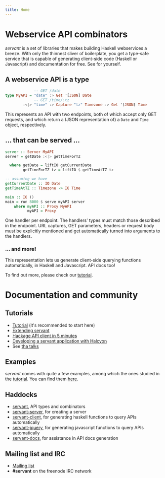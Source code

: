 ```yaml
---
title: Home
---
```


# Webservice API combinators

*servant* is a set of libraries that makes building Haskell webservices a breeze. With only the thinnest sliver of boilerplate, you get a type-safe service that is capable of generating client-side code (Haskell or Javascript) and documentation for free. See for yourself.

## A webservice API is a type

``` haskell
             -- GET /date
type MyAPI = "date" :> Get '[JSON] Date
             -- GET /time/:tz
        :<|> "time" :> Capture "tz" Timezone :> Get '[JSON] Time
```

This represents an API with two endpoints, both of which accept only GET requests, and which return a (JSON representation of) a `Date` and `Time` object, respectively.

## ... that can be served ...

``` haskell
server :: Server MyAPI
server = getDate :<|> getTimeForTZ

  where getDate = liftIO getCurrentDate
        getTimeForTZ tz = liftIO $ getTimeAtTZ tz

-- assuming we have
getCurrentDate :: IO Date
getTimeAtTZ :: Timezone -> IO Time

main :: IO ()
main = run 8000 $ serve myAPI server
    where myAPI :: Proxy MyAPI
          myAPI = Proxy
```

One handler per endpoint. The handlers' types must match those described in the endpoint. URL captures, GET parameters, headers or request body must be explicitly mentioned and get automatically turned into arguments to the handlers.

### ... and more!

This representation lets us generate client-side querying functions automatically, in Haskell and Javascript. API docs too!

To find out more, please check our [tutorial](/tutorial).

# Documentation and community

## Tutorials

- [Tutorial](/tutorial) (it's recommended to start here)
- [Extending servant](/extending.html)
- [Hackage API client in 5 minutes](/client-in-5-minutes.html)
- [Developing a servant application with Halcyon](https://halcyon.sh/tutorial/)
- See [tha talks](/talks.html)

## Examples

*servant* comes with quite a few examples, among which the ones studied in the [tutorial](/tutorial). You can find them [here](https://github.com/haskell-servant/servant/tree/master/servant-examples).

## Haddocks

- [servant](http://hackage.haskell.org/package/servant), API types and combinators
- [servant-server](http://hackage.haskell.org/package/servant-server), for creating a server
- [servant-client](http://hackage.haskell.org/package/servant-client), for generating haskell functions to query APIs automatically
- [servant-jquery](http://hackage.haskell.org/package/servant-jquery), for generating javascript functions to query APIs automatically
- [servant-docs](http://hackage.haskell.org/package/servant-docs), for assistance in API docs generation

## Mailing list and IRC

- [Mailing list](https://groups.google.com/forum/#!forum/haskell-servant)
- **#servant** on the freenode IRC network
